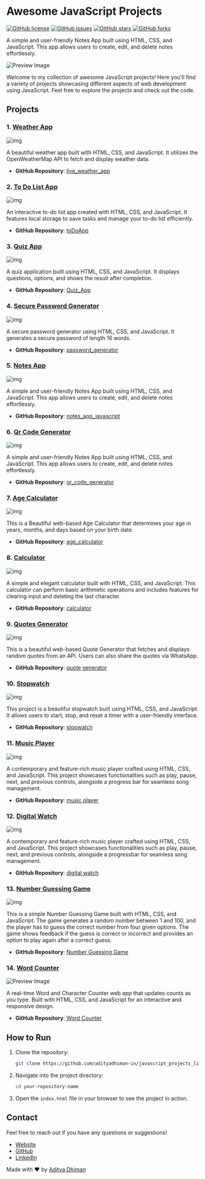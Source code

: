 # Awesome JavaScript Projects

[![GitHub license](https://img.shields.io/badge/license-MIT-blue.svg)](https://github.com/adityadhiman-in/javascript_projects_library/blob/main/LICENSE)
[![GitHub issues](https://img.shields.io/github/issues/adityadhiman-in/javascript_projects_library.svg)](https://github.com/adityadhiman-in/javascript_projects_library/issues)
[![GitHub stars](https://img.shields.io/github/stars/adityadhiman-in/javascript_projects_library.svg)](https://github.com/adityadhiman-in/javascript_projects_library/stargazers)
[![GitHub forks](https://img.shields.io/github/forks/adityadhiman-in/javascript_projects_library.svg)](https://github.com/adityadhiman-in/javascript_projects_library/network)

A simple and user-friendly Notes App built using HTML, CSS, and JavaScript. This app allows users to create, edit, and delete notes effortlessly.

![Preview Image](./Images/main.png)

Welcome to my collection of awesome JavaScript projects! Here you'll find a variety of projects showcasing different aspects of web development using JavaScript. Feel free to explore the projects and check out the code.

## Projects

### 1. [Weather App](https://adityadhiman-in.github.io/live_weather_app/)

![img](./Images/weather.png)

A beautiful weather app built with HTML, CSS, and JavaScript. It utilizes the OpenWeatherMap API to fetch and display weather data.

- **GitHub Repository**: [live_weather_app](https://github.com/adityadhiman-in/live_weather_app)

### 2. [To Do List App](https://adityadhiman-in.github.io/toDoApp/)

![img](./Images/todo.png)

An interactive to-do list app created with HTML, CSS, and JavaScript. It features local storage to save tasks and manage your to-do list efficiently.

- **GitHub Repository**: [toDoApp](https://github.com/adityadhiman-in/toDoApp)

### 3. [Quiz App](https://adityadhiman-in.github.io/Quiz_App/)

![img](./Images/quiz.png)

A quiz application built using HTML, CSS, and JavaScript. It displays questions, options, and shows the result after completion.

- **GitHub Repository**: [Quiz_App](https://github.com/adityadhiman-in/Quiz_App)

### 4. [Secure Password Generator](https://adityadhiman-in.github.io/Quiz_App/)

![img](./Images/password.png)

A secure password generator using HTML, CSS, and JavaScript. It
generates a secure password of length 16 words.

- **GitHub Repository**: [password_generator](https://github.com/adityadhiman-in/password_generator)

### 5. [Notes App](https://adityadhiman-in.github.io/notes_app_javascript/)

![img](./Images/notes.png)

A simple and user-friendly Notes App built using HTML, CSS, and JavaScript. This app allows users to create, edit, and delete notes effortlessly.

- **GitHub Repository**: [notes_app_javascript](https://github.com/adityadhiman-in/notes_app_javascript)

### 6. [Qr Code Generator](https://adityadhiman-in.github.io/qr_code_generator/)

![img](./Images/qrCode.png)

A simple and user-friendly Notes App built using HTML, CSS, and JavaScript. This app allows users to create, edit, and delete notes effortlessly.

- **GitHub Repository**: [qr_code_generator](https://github.com/adityadhiman-in/qr_code_generator)

### 7. [Age Calculator](https://adityadhiman-in.github.io/age_calculator)

![img](./Images/ageCalc.png)

This is a Beautiful web-based Age Calculator that determines your age in years, months, and days based on your birth date.

- **GitHub Repository**: [age_calculator](https://github.com/adityadhiman-in/age_calculator)

### 8. [Calculator](https://adityadhiman-in.github.io/calculator/)

![img](./Images/calculator.png)

A simple and elegant calculator built with HTML, CSS, and JavaScript. This calculator can perform basic arithmetic operations and includes features for clearing input and deleting the last character.

- **GitHub Repository**: [calculator](https://github.com/adityadhiman-in/calculator)

### 9. [Quotes Generator](https://adityadhiman-in.github.io/quotes_generator/)

![img](./Images/quote.png)

This is a beautiful web-based Quote Generator that fetches and displays random quotes from an API. Users can also share the quotes via WhatsApp.

- **GitHub Repository**: [quote generator](https://github.com/adityadhiman-in/quotes_generator)

### 10. [Stopwatch](https://adityadhiman-in.github.io/stopwatch/)

![img](./Images/stopwatch.png)

This project is a beautiful stopwatch built using HTML, CSS, and
JavaScript. It allows users to start, stop, and reset a timer with
a user-friendly interface.

- **GitHub Repository**: [stopwatch](https://github.com/adityadhiman-in/stopwatch)

### 11. [Music Player](https://adityadhiman-in.github.io/music_player/)

![img](./Images/music.png)

A contemporary and feature-rich music player crafted using HTML,
CSS, and JavaScript. This project showcases functionalities such as play, pause, next, and previous controls, alongside a progress
bar for seamless song management.

- **GitHub Repository**: [music player](https://github.com/adityadhiman-in/music_player)

### 12. [Digital Watch](https://adityadhiman-in.github.io/digital_watch/)

![img](./Images/watch.png)

A contemporary and feature-rich music player crafted using HTML, CSS, and JavaScript. This project showcases functionalities such
as play, pause, next, and previous controls, alongside a progressbar for seamless song management.

- **GitHub Repository**: [digital watch](https://github.com/adityadhiman-in/digital_watch)

### 13. [Number Guessing Game](https://adityadhiman-in.github.io/number_guessing_game/)

![img](./Images/numberGame.png)

This is a simple Number Guessing Game built with HTML, CSS, and JavaScript. The game generates a random number between 1 and 100, and the player has to guess the correct number from four given options. The game shows feedback if the guess is correct or incorrect and provides an option to play again after a correct guess.

- **GitHub Repository**: [Number Guessing Game](https://github.com/adityadhiman-in/number_guessing_game)

### 14. [Word Counter](https://adityadhiman-in.github.io/word_counter/)

![Preview Image](./Images/wordCounter.png)

A real-time Word and Character Counter web app that updates counts
as you type. Built with HTML, CSS, and JavaScript for an
interactive and responsive design.

- **GitHub Repository**: [Word Counter](https://github.com/adityadhiman-in/word_counter)

## How to Run

1. Clone the repository:

   ```bash
   git clone https://github.com/adityadhiman-in/javascript_projects_library.git
   ```

2. Navigate into the project directory:

   ```bash
   cd your-repository-name
   ```

3. Open the `index.html` file in your browser to see the project in action.

## Contact

Feel free to reach out if you have any questions or suggestions!

- [Website](https://adityadhiman.in)
- [GitHub](https://github.com/adityadhiman-in)
- [LinkedIn](https://www.linkedin.com/in/adityadhiman-in)

Made with ❤️ by [Aditya Dhiman](https://adityadhiman.in)
